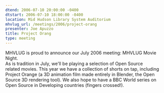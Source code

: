 ```yaml
---
dtend: 2006-07-10 20:00:00 -0400
dtstart: 2006-07-10 18:00:00 -0400
location: Mid Hudson Library System Auditorium
mhvlug_url: /meetings/2006/project-orang
presenter: Joe Apuzzo
title: Project Orang
type: meeting
---
```



MHVLUG is proud to announce our July 2006 meeting: MHVLUG Movie Night.<br />
As is tradition in July, we'll be playing a selection of Open Source<br />
related movies.  This year we have a collection of shorts on tap, including<br />
Project Orange (a 3D animation film made entirely in Blender, the Open<br />
Source 3D rendering tool).  We also hope to have a BBC World series on<br />
Open Source in Developing countries (fingers crossed!).